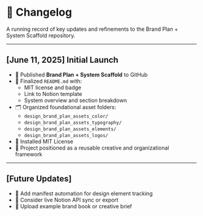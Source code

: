 # 📓 Changelog

A running record of key updates and refinements to the Brand Plan + System Scaffold repository.

---

## [June 11, 2025] Initial Launch
- 🚀 Published **Brand Plan + System Scaffold** to GitHub
- 📘 Finalized `README.md` with:
  - MIT license and badge
  - Link to Notion template
  - System overview and section breakdown
- 🗂️ Organized foundational asset folders:
  - `design_brand_plan_assets_color/`
  - `design_brand_plan_assets_typography/`
  - `design_brand_plan_assets_elements/`
  - `design_brand_plan_assets_logos/`
- 🧾 Installed MIT License
- 🧠 Project positioned as a reusable creative and organizational framework

---

## [Future Updates]
- 📌 Add manifest automation for design element tracking
- 📌 Consider live Notion API sync or export
- 📌 Upload example brand book or creative brief
